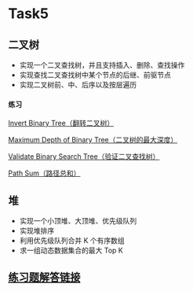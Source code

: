 # Task5

## 二叉树
- 实现一个二叉查找树，并且支持插入、删除、查找操作
- 实现查找二叉查找树中某个节点的后继、前驱节点
- 实现二叉树前、中、后序以及按层遍历

#### 练习
[Invert Binary Tree（翻转二叉树）](https://leetcode-cn.com/problems/invert-binary-tree/)

[Maximum Depth of Binary Tree（二叉树的最大深度）](https://leetcode-cn.com/problems/maximum-depth-of-binary-tree/)

[Validate Binary Search Tree（验证二叉查找树）](https://leetcode-cn.com/problems/validate-binary-search-tree/)

[Path Sum（路径总和）](https://leetcode-cn.com/problems/path-sum/)



## 堆

- 实现一个小顶堆、大顶堆、优先级队列
- 实现堆排序
- 利用优先级队列合并 K 个有序数组
- 求一组动态数据集合的最大 Top K



## [练习题解答链接](https://github.com/SkyeLan/DataWhaleCoding/tree/master/Leetcode)